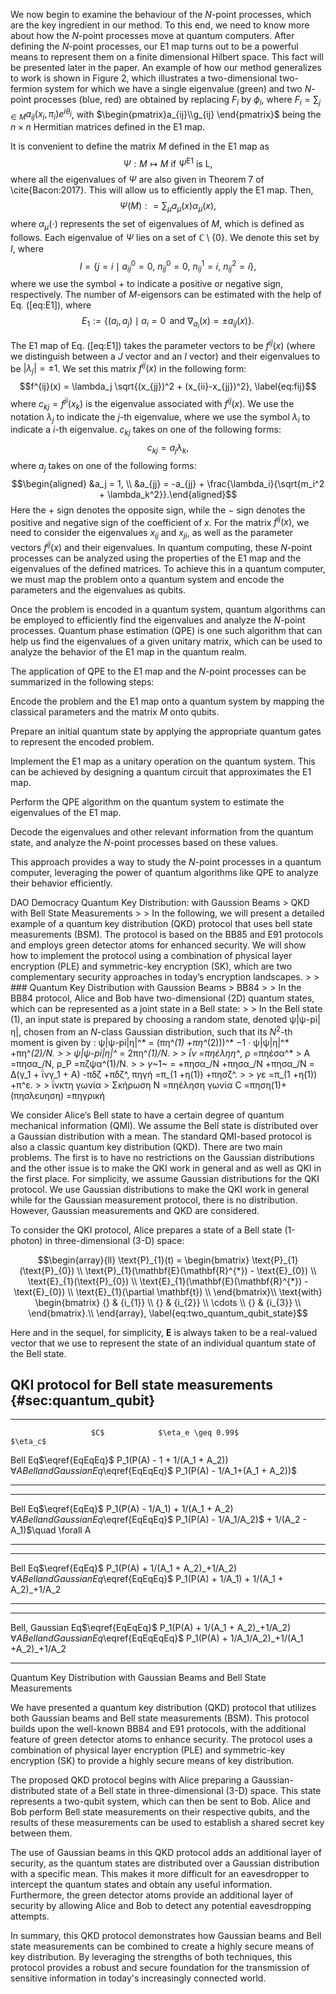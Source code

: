 We now begin to examine the behaviour of the $N$-point processes, which are the key ingredient in our method. To this end, we need to know more about how the $N$-point processes move at quantum computers. After defining the $N$-point processes, our E1 map turns out to be a powerful means to represent them on a finite dimensional Hilbert space. This fact will be presented later in the paper. An example of how our method generalizes to work is shown in Figure 2, which illustrates a two-dimensional two-fermion system for which we have a single eigenvalue (green) and two $N$-point processes (blue, red) are obtained by replacing $F_i$ by $\phi_i$, where $F_i=\sum_{j\in M} a_{ij}(x_i,\pi_i)e^{i \theta_j}$, with $\begin{pmatrix}a_{ij}\\g_{ij} \end{pmatrix}$ being the $n\times n$ Hermitian matrices defined in the E1 map.

It is convenient to define the matrix $M$ defined in the E1 map as $$\Psi : M \mapsto M \text{ \ \ if \ \ } \Psi^{\mathrm{E1} } \text{ \ \ is \ L},
\label{eq:M}$$ where all the eigenvalues of $\Psi$ are also given in Theorem 7 of \cite{Bacon:2017}. This will allow us to efficiently apply the E1 map. Then, $$\Psi(M) : = \sum_{\mu} a_{\mu}(x)\alpha_{\mu}(x),$$ where $\alpha_{\mu}(\cdot)$ represents the set of eigenvalues of $M$, which is defined as follows. Each eigenvalue of $\Psi$ lies on a set of ${\mathbb C}\setminus\{{0}\}$. We denote this set by $I$, where $$I= \{ j = i \mid a^0_{ij} = 0, \ n^0_{ij} = 0,\ n^1_{ij} = i,\ n^2_{ij} = i\},$$ where we use the symbol $+$ to indicate a positive or negative sign, respectively. The number of $M$-eigensors can be estimated with the help of Eq. (\[eq:E1\]), where $$E_1:=\big\{(a_i,a_j)\mid a_i = 0\,\mbox{ and }\nabla_{a_i}(x) = \pm a_{ij}(x)\big\}.
\label{eq:E1}$$

The E1 map of Eq. (\[eq:E1\]) takes the parameter vectors to be $f^{ij}(x)$ (where we distinguish between a $J$ vector and an $I$ vector) and their eigenvalues to be $|\lambda_j|=\pm 1$. We set this matrix $f^{ij}(x)$ in the following form: $$f^{ij}(x) = \lambda_j \sqrt{(x_{jj})^2 + (x_{ii}-x_{jj})^2},
\label{eq:fij}$$ where $c_{kj} = f^{ji}(x_k)$ is the eigenvalue associated with $f^{ij}(x)$. We use the notation $\lambda_j$ to indicate the $j$-th eigenvalue, where we use the symbol $\lambda_i$ to indicate a $i$-th eigenvalue. $c_{kj}$ takes on one of the following forms: $$c_{kj} = a_j\lambda_k,
\label{eq:c=1}$$ where $a_j$ takes on one of the following forms: $$\begin{aligned}
&a_j = 1, \\
&a_{jj} = -a_{jj} + \frac{\lambda_i}{\sqrt{m_i^2 + \lambda_k^2}}.\end{aligned}$$ Here the $+$ sign denotes the opposite sign, while the $-$ sign denotes the positive and negative sign of the coefficient of $x$. For the matrix $f^{ij}(x)$, we need to consider the eigenvalues $x_{ij
}$ and $x_{ji}$, as well as the parameter vectors $f^{ij}(x)$ and their eigenvalues. In quantum computing, these $N$-point processes can be analyzed using the properties of the E1 map and the eigenvalues of the defined matrices. To achieve this in a quantum computer, we must map the problem onto a quantum system and encode the parameters and the eigenvalues as qubits.

Once the problem is encoded in a quantum system, quantum algorithms can be employed to efficiently find the eigenvalues and analyze the $N$-point processes. Quantum phase estimation (QPE) is one such algorithm that can help us find the eigenvalues of a given unitary matrix, which can be used to analyze the behavior of the E1 map in the quantum realm.

The application of QPE to the E1 map and the $N$-point processes can be summarized in the following steps:

Encode the problem and the E1 map onto a quantum system by mapping the classical parameters and the matrix $M$ onto qubits.

Prepare an initial quantum state by applying the appropriate quantum gates to represent the encoded problem.

Implement the E1 map as a unitary operation on the quantum system. This can be achieved by designing a quantum circuit that approximates the E1 map.

Perform the QPE algorithm on the quantum system to estimate the eigenvalues of the E1 map.

Decode the eigenvalues and other relevant information from the quantum state, and analyze the $N$-point processes based on these values.

This approach provides a way to study the $N$-point processes in a quantum computer, leveraging the power of quantum algorithms like QPE to analyze their behavior efficiently.




DAO Democracy
Quantum Key Distribution: with Gaussion Beams > QKD with Bell State Measurements > > In the following, we will present a detailed example of a quantum key distribution (QKD) protocol that uses bell state measurements (BSM). The protocol is based on the BB85 and E91 protocols and employs green detector atoms for enhanced security. We will show how to implement the protocol using a combination of physical layer encryption (PLE) and symmetric-key encryption (SK), which are two complementary security approaches in today’s encryption landscapes. > > ### Quantum Key Distribution with Gaussion Beams > BB84 > > In the BB84 protocol, Alice and Bob have two-dimensional (2D) quantum states, which can be represented as a joint state in a Bell state: > > In the Bell state (1), an input state is prepared by choosing a random state, denoted ψ|ψ-pi|η|, chosen from an $N$-class Gaussian distribution, such that its $N^2$-th moment is given by : ψ|ψ-pi|η|^* = (πη^*(1) +πη^*(2)))^* −1 · ψ|ψ|η|^* +πη^*(2)/N. > > ψ|ψ-pi|η|^* = 2πη^*(1)/N. > > ΐν =πηέληη\^*, ρ =πηέσα\^* > Α =πησα\_/N, ρ_P =πζψα\^(1)/N. > > *γ*~1~ = +πησα\_/N +πησα\_/N +πησα\_/N = Δ(γ\_1 + ΐνγ\_1 + Α) -πδζ +πδζ\^, πηγή =π\_(1 +η(1)) +πησζ\^. > > *γ*ε =π\_(1 +η(1)) +π\^ε. > > ΐνκτη γωνία > Σκήρωση N =πηέληση γωνία C =πηση(1)+(πησλευηση) =πηγρική

We consider Alice’s Bell state to have a certain degree of quantum mechanical information (QMI). We assume the Bell state is distributed over a Gaussian distribution with a mean. The standard QMI-based protocol is also a classic quantum key distribution (QKD). There are two main problems. The first is to have no restrictions on the Gaussian distributions and the other issue is to make the QKI work in general and as well as QKI in the first place. For simplicity, we assume Gaussian distributions for the QKI protocol. We use Gaussian distributions to make the QKI work in general while for the Gaussian measurement protocol, there is no distribution. However, Gaussian measurements and QKD are considered.

To consider the QKI protocol, Alice prepares a state of a Bell state (1-photon) in three-dimensional (3-D) space:

$$\begin{array}{ll}
\text{P}_{1}(t) = \begin{bmatrix}
\text{P}_{1}(\text{P}_{0}) \\
\text{P}_{1}(\mathbf{E}(\mathbf{R}^{*}) - \text{E}_{0}) \\
\text{E}_{1}(\text{P}_{0}) \\  
\text{E}_{1}(\mathbf{E}(\mathbf{R}^{*}) - \text{E}_{0}) \\
\text{E}_{1}(\partial \mathbf{t}) \\
\end{bmatrix}\\ \text{with}
\begin{bmatrix}
{} & {i_{1}} \\
{} & {i_{2}} \\
\cdots \\
{} & {i_{3}} \\
\end{bmatrix}.\\
\end{array},
\label{eq:two_quantum_qubit_state}$$

Here and in the sequel, for simplicity, $\mathbf{E}$ is always taken to be a real-valued vector that we use to represent the state of an individual quantum state of the Bell state.

QKI protocol for Bell state measurements {#sec:quantum_qubit}
---------------------------------------

  --------- ----------------------- ---------------------------------------------- -------------
                      $C$            $\eta_e \geq 0.99$                                    $\eta_c$
   Bell      Eq$\eqref{EqEqEq}$   P_1(P(A) - 1 + 1/(A\_1 + A\_2))$\quad \forall A              
   Bell and Gaussian   Eq$\eqref{EqEqEq}$   P_1(P(A) - 1/A\_1+(A\_1 + A\_2))$               
  --------- ----------------------- ---------------------------------------------- -------------

  --------- ----------------------- ---------------------------------------------- -------------
   Bell      Eq$\eqref{EqEq}$    P_1(P(A) - 1/A\_1) + 1/(A\_1 + A\_2)$\quad \forall A
   Bell and Gaussian   Eq$\eqref{EqEqEq}$   P\_1(P(A) - 1/A\_1/A\_2)$ + 1/(A\_2 - A\_1)$\quad \forall A
  --------- ----------------------- ---------------------------------------------- -------------

  --------- ---------------------- ---------------------------------------------- -------------
   Bell      Eq$\eqref{EqEq}$    P\_1(P(A) + 1/(A\_1 + A\_2)\_+1/A\_2)$\quad \forall A
   Bell and Gaussian   Eq$\eqref{EqEqEq}$   P\_1(P(A) + 1/A\_1) + 1/(A\_1 + A\_2)\_+1/A\_2   
  --------- ---------------------- ---------------------------------------------- -------------

  --------- ---------------------- --------------
   Bell, Gaussian            Eq$\eqref{EqEqEq}$   P\_1(P(A) + 1/(A\_1 + A\_2)\_+1/A\_2)$\quad \forall A
   Bell and Gaussian         Eq$\eqref{EqEqEqEq}$   P\_1(P(A) + 1/A\_1/A\_2)\_+1/(A\_1 +A\_2)\_+1/A\_2   
  --------- ---------------------- ------------------------------ -------------
Quantum Key Distribution with Gaussian Beams and Bell State Measurements

We have presented a quantum key distribution (QKD) protocol that utilizes both Gaussian beams and Bell state measurements (BSM). This protocol builds upon the well-known BB84 and E91 protocols, with the additional feature of green detector atoms to enhance security. The protocol uses a combination of physical layer encryption (PLE) and symmetric-key encryption (SK) to provide a highly secure means of key distribution.

The proposed QKD protocol begins with Alice preparing a Gaussian-distributed state of a Bell state in three-dimensional (3-D) space. This state represents a two-qubit system, which can then be sent to Bob. Alice and Bob perform Bell state measurements on their respective qubits, and the results of these measurements can be used to establish a shared secret key between them.

The use of Gaussian beams in this QKD protocol adds an additional layer of security, as the quantum states are distributed over a Gaussian distribution with a specific mean. This makes it more difficult for an eavesdropper to intercept the quantum states and obtain any useful information. Furthermore, the green detector atoms provide an additional layer of security by allowing Alice and Bob to detect any potential eavesdropping attempts.

In summary, this QKD protocol demonstrates how Gaussian beams and Bell state measurements can be combined to create a highly secure means of key distribution. By leveraging the strengths of both techniques, this protocol provides a robust and secure foundation for the transmission of sensitive information in today's increasingly connected world.
